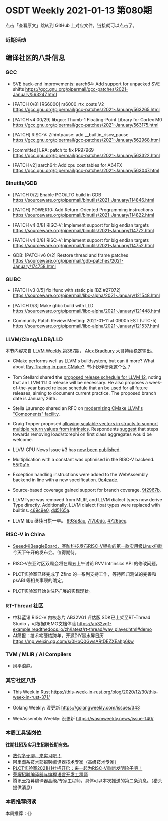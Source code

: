 # OSDT Weekly 2021-01-13 第080期

点击「查看原文」跳转到 GitHub 上对应文件，链接就可以点击了。

### 近期活动


## 编译社区的八卦信息


### GCC

- SVE back-end improvements: aarch64: Add support for unpacked SVE shifts
  https://gcc.gnu.org/pipermail/gcc-patches/2021-January/563247.html

- [PATCH 0/8] [RS6000] rs6000_rtx_costs V2
  https://gcc.gnu.org/pipermail/gcc-patches/2021-January/563265.html

- [PATCH v4 00/29] libgcc: Thumb-1 Floating-Point Library for Cortex M0
  https://gcc.gnu.org/pipermail/gcc-patches/2021-January/563175.html

- [PATCH] RISC-V: Zihintpause: add __builtin_riscv_pause
  https://gcc.gnu.org/pipermail/gcc-patches/2021-January/562968.html

- [committed] LRA: patch to fix PR97969
  https://gcc.gnu.org/pipermail/gcc-patches/2021-January/563322.html

- [PATCH v2] aarch64: Add cpu cost tables for A64FX
  https://gcc.gnu.org/pipermail/gcc-patches/2021-January/563047.html

### Binutils/GDB

- [PATCH 0/2] Enable PGO/LTO build in GDB
  https://sourceware.org/pipermail/binutils/2021-January/114846.html

- [PATCH] POWER10: Add Return-Oriented Programming instructions
  https://sourceware.org/pipermail/binutils/2021-January/114822.html

- [PATCH v4 0/8] RISC-V: Implement support for big endian targets
  https://sourceware.org/pipermail/binutils/2021-January/114772.html

- [PATCH v4 0/8] RISC-V: Implement support for big endian targets
  https://sourceware.org/pipermail/binutils/2021-January/114752.html

- GDB: [PATCHv6 0/2] Restore thread and frame patches
  https://sourceware.org/pipermail/gdb-patches/2021-January/174758.html

### GLIBC

- [PATCH v3 0/5] fix ifunc with static pie [BZ #27072]
  https://sourceware.org/pipermail/libc-alpha/2021-January/121548.html

- [PATCH 0/3] Make glibc build with LLD
  https://sourceware.org/pipermail/libc-alpha/2021-January/121448.html

- Community Patch Review Meeting: 2021-01-11 at 0900h EST (UTC-5)
  https://sourceware.org/pipermail/libc-alpha/2021-January/121537.html

### LLVM/Clang/LLDB/LLD

本节内容来自 [LLVM Weekly 第367期](http://llvmweekly.org/issue/367)，
[Alex Bradbury](https://www.linkedin.com/in/alex-bradbury/) 大哥持续稳定输出。

* CMake performs well as LLVM's buildsystem, but can it more? What about [Ray Tracing in pure CMake?](https://64.github.io/cmake-raytracer/).
  有小伙伴研究这个么？

* Tom Stellard shared the [proposed release schedule for LLVM 12](https://lists.llvm.org/pipermail/llvm-dev/2021-January/147599.html), noting that an LLVM 11.1.0 release will be necessary. He also proposes a week-of-the-year based release schedule that an be used for all future releases, aiming to document current practice. The proposed branch date is January 26th.

* Stella Laurenzo shared an RFC on [modernizing CMake LLVM's "Components" facility](https://lists.llvm.org/pipermail/llvm-dev/2021-January/147567.html).

* Craig Topper proposed [allowing scalable vectors in structs to support multiple return values from intrinsics](https://lists.llvm.org/pipermail/llvm-dev/2021-January/147639.html). Respondents [suggest](https://lists.llvm.org/pipermail/llvm-dev/2021-January/147673.html) that steps towards removing load/storephi on first class aggregates would be welcome.

* LLVM GPU News Issue #3 has [now been published](https://lists.llvm.org/pipermail/llvm-dev/2021-January/147683.html).

* Multiplication with a constant was optimised in the RISC-V backend.
  [55f0a1b](https://reviews.llvm.org/rG55f0a1b06632).

* Exception handling instructions were added to the WebAssembly backend in line with a new specification.
  [9e4eade](https://reviews.llvm.org/rG9e4eadeb135d).

* Source-based coverage gained support for branch coverage.
  [9f2967b](https://reviews.llvm.org/rG9f2967bcfe2f).

* LLVMType was removed from MLIR, and LLVM dialect types now derive Type
directly. Additionally, LLVM dialect float types were replaced with builtins.
  [c69c9e0](https://reviews.llvm.org/rGc69c9e0f0fd2),
  [dd5165a](https://reviews.llvm.org/rGdd5165a920f6).

* LLVM libc 继续日拱一卒。
  [993d8ac](https://reviews.llvm.org/rG993d8ac5cb93),
  [7f7b0dc](https://reviews.llvm.org/rG7f7b0dc4e15f),
  [4726bec](https://reviews.llvm.org/rG4726bec8f29b).


### RISC-V in China

- [Seeed携BeagleBoard、赛昉科技发布RISC-V架构的第一款实用级Linux电脑](https://mp.weixin.qq.com/s/nMJaEFb7QwMXOVfTOcnQ6A)
  今天下午开的发布会。值得期待。

- RISC-V东亚时区双周会将在周五上午讨论 RVV Intrinsics API 的修改问题。

- PLCT实验室已经完成了 Zfinx 的一系列支持工作，等待回归测试的完善和 psABI 等相关事项的确定。

- PLCT实验室开始关注P扩展的实现现状。

### RT-Thread 社区

- 中科蓝讯 RISC-V 内核芯片 AB32VG1 评估版 SDK已上架至RT-Thread Studio ，可根据DEMO文档体验 https://ab32vg1-example.readthedocs.io/zh/latest/rt-thread/wav_player.html#demo
- AI简报：技术宅硬核跨年，开源DIY墨水屏日历 https://mp.weixin.qq.com/s/0HbQ0GwsARtDEZXEahp6kw


### TVM / MLIR / AI Compilers

- 风平浪静。

### 其它社区八卦

- This Week in Rust
  https://this-week-in-rust.org/blog/2020/12/30/this-week-in-rust-371/

- Golang Weekly: 没更新
  https://golangweekly.com/issues/343

- WebAssembly Weekly: 没更新
  https://wasmweekly.news/issue-140/

### 本周工具链岗位

**往期社招及实习生招聘长期有效。**

- [放假多无聊，来实习吧！](https://mp.weixin.qq.com/s/pWjPrHtaWnzWbPfqqcX1cQ)
- [阿里淘系技术部招聘编译器技术专家（高级技术专家）](https://mp.weixin.qq.com/s/Yr_XA_L9fCI8IvhuudwTkQ)
- [PLCT实验室2021H1社招开启：来一起为RISC-V重新发明轮子吧！](https://mp.weixin.qq.com/s/9BUJ1-LbHGm-Lhs_Lavzjw)
- [荣耀招聘编译器与编程语言开发工程师](https://mp.weixin.qq.com/s/XaLAhjLP6fhj3Vl-mUjXng)
- 腾讯云招募编译器高级/专家工程师，具体可以本次推送的第二条消息。（猎头提供消息）

### 本周推荐阅读

本周推荐：《》
